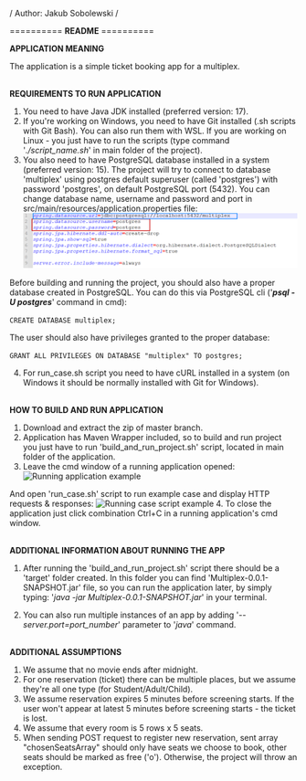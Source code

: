 / Author: Jakub Sobolewski /

========== **README** ==========

**APPLICATION MEANING**

The application is a simple ticket booking app for a multiplex.
<br><br>

**REQUIREMENTS TO RUN APPLICATION**
1. You need to have Java JDK installed (preferred version: 17).
2. If you're working on Windows, you need to have Git installed (.sh scripts with Git Bash). You can also run them with WSL.
If you are working on Linux - you just have to run the scripts (type command '_./script_name.sh_' in main folder of the project).
3. You also need to have PostgreSQL database installed in a system (preferred version: 15). The project will try to connect to database 'multiplex' using postgres default superuser (called 'postgres') with password 'postgres', on default PostgreSQL port (5432). You can change database name, username and password and port in src/main/resources/application.properties file:
![Properties file](app_properties_file.png)

Before building and running the project, you should also have a proper database created in PostgreSQL. You can do this via PostgreSQL cli ('***psql -U postgres***' command in cmd):

``` CREATE DATABASE multiplex; ```

The user should also have privileges granted to the proper database:

``` GRANT ALL PRIVILEGES ON DATABASE "multiplex" TO postgres; ```

4. For run_case.sh script you need to have cURL installed in a system (on Windows it should be normally installed with Git for Windows).
<br><br>
   
**HOW TO BUILD AND RUN APPLICATION**
1. Download and extract the zip of master branch.
2. Application has Maven Wrapper included, so to build and run project you just have to run 'build_and_run_project.sh' script, located in main folder of the application.
3. Leave the cmd window of a running application opened:
![Running application example](running_application_example.png)
   
And open 'run_case.sh' script to run example case and display HTTP requests & responses:
![Running case script example](running_script_example.png)
4. To close the application just click combination Ctrl+C in a running application's cmd window.
<br><br>
   
**ADDITIONAL INFORMATION ABOUT RUNNING THE APP**
   
1. After running the 'build_and_run_project.sh' script there should be a 'target' folder created.
   In this folder you can find 'Multiplex-0.0.1-SNAPSHOT.jar' file, so you can run the application later, by simply typing: '_java -jar Multiplex-0.0.1-SNAPSHOT.jar_' in your terminal.
   
2. You can also run multiple instances of an app by adding '_--server.port=port_number_' parameter to '_java_' command.
<br><br>

**ADDITIONAL ASSUMPTIONS**
1. We assume that no movie ends after midnight.
2. For one reservation (ticket) there can be multiple places, but we assume they're all one type (for Student/Adult/Child).
3. We assume reservation expires 5 minutes before screening starts. If the user won't appear at latest 5 minutes before screening starts - the ticket is lost.
4. We assume that every room is 5 rows x 5 seats.
5. When sending POST request to register new reservation, sent array "chosenSeatsArray" should only have seats we choose to book, other seats should be marked as free ('o'). Otherwise, the project will throw an exception.

